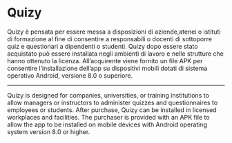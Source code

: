 # Quizy
Quizy è pensata per essere messa a disposizioni di aziende,atenei o istituti di formazione al fine di
consentire a responsabili o docenti di sottoporre quiz e questionari a dipendenti o studenti.
Quizy dopo essere stato acquistato può essere installata negli ambienti di lavoro e nelle strutture
che hanno ottenuto la licenza.
All’acquirente viene fornito un file APK per consentire l’installazione dell’app su dispositivi mobili
dotati di sistema operativo Android, versione 8.0 o superiore.
_________________________________________________________________________________________________________
Quizy is designed for companies, universities, or training institutions to
allow managers or instructors to administer quizzes and questionnaires to employees or students.
After purchase, Quizy can be installed in licensed workplaces and facilities.
The purchaser is provided with an APK file to allow the app to be installed on mobile devices
with Android operating system version 8.0 or higher.
